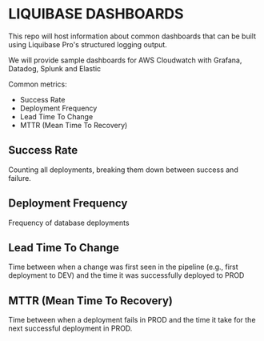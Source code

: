 # LIQUIBASE DASHBOARDS 

This repo will host information about common dashboards that can be built using Liquibase Pro's structured logging output. 

We will provide sample dashboards for AWS Cloudwatch with Grafana, Datadog, Splunk and Elastic

Common metrics:

* Success Rate
* Deployment Frequency
* Lead Time To Change
* MTTR (Mean Time To Recovery)

## Success Rate

Counting all deployments, breaking them down between success and failure.

## Deployment Frequency

Frequency of database deployments 
## Lead Time To Change

Time between when a change was first seen in the pipeline (e.g., first deployment to DEV) and the time it was successfully deployed to PROD
## MTTR (Mean Time To Recovery)

Time between when a deployment fails in PROD and the time it take for the next successful deployment in PROD.

